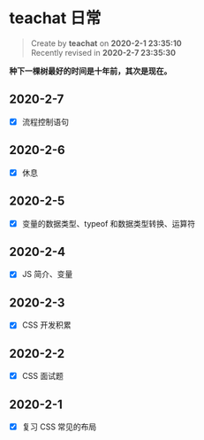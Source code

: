 # teachat 日常

> Create by **teachat** on **2020-2-1 23:35:10**  
> Recently revised in **2020-2-7 23:35:30**

**种下一棵树最好的时间是十年前，其次是现在。**

## 2020-2-7

- [x] 流程控制语句

## 2020-2-6

- [x] 休息

## 2020-2-5

- [x] 变量的数据类型、typeof 和数据类型转换、运算符

## 2020-2-4

- [x] JS 简介、变量

## 2020-2-3

- [x] CSS 开发积累

## 2020-2-2

- [x] CSS 面试题

## 2020-2-1

- [x] 复习 CSS 常见的布局
